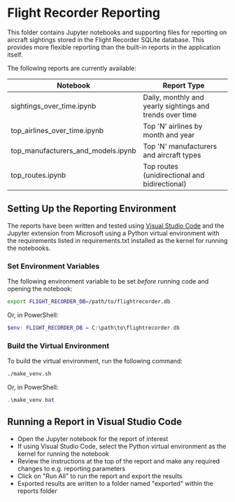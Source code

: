 # Flight Recorder Reporting

This folder contains Jupyter notebooks and supporting files for reporting on aircraft sightings stored in the Flight Recorder SQLite database. This provides more flexible reporting than the built-in reports in the application itself.

The following reports are currently available:

| Notebook | Report Type |
| --- | --- |
| sightings_over_time.ipynb | Daily, monthly and yearly sightings and trends over time |
| top_airlines_over_time.ipynb | Top 'N' airlines by month and year |
| top_manufacturers_and_models.ipynb | Top 'N' manufacturers and aircraft types |
| top_routes.ipynb | Top routes (unidirectional and bidirectional) |

## Setting Up the Reporting Environment

The reports have been written and tested using [Visual Studio Code](https://code.visualstudio.com/download) and the Jupyter extension from Microsoft using a Python virtual environment with the requirements listed in requirements.txt installed as the kernel for running the notebooks.

### Set Environment Variables

The following environment variable to be set *before* running code and opening the notebook:

``` bash
export FLIGHT_RECORDER_DB=/path/to/flightrecorder.db
```

Or, in PowerShell:

```powershell
$env: FLIGHT_RECORDER_DB = C:\path\to\flightrecorder.db
```

### Build the Virtual Environment

To build the virtual environment, run the following command:

```bash
./make_venv.sh
```

Or, in PowerShell:

```powershell
.\make_venv.bat
```

## Running a Report in Visual Studio Code

- Open the Jupyter notebook for the report of interest
- If using Visual Studio Code, select the Python virtual environment as the kernel for running the notebook
- Review the instructions at the top of the report and make any required changes to e.g. reporting parameters
- Click on "Run All" to run the report and export the results
- Exported results are written to a folder named "exported" within the reports folder
